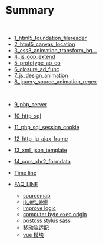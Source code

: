 # Summary ​
​
* [1_html5_foundation_filereader](day1_html5_foundation.md)
​
* [2_html5_canvas_location](day2_html5_canvas_location.md)
​
* [3_css3_animation_transform_bg...](day3_css3.md)
​
* [4_js_oop_extend](day4_js_oop_extend.md)
​
* [5_prototype_ao_eo](day5_prototype_ao_eo.md)
​
* [6_closure_ad_func](day6_closure_ad_func.md)
​
* [7_js_design_animation](day7_js_design_animation.md)
​
* [8_jquery_source_animation_regex](day8_jquery_source_animation_regex.md)

​
* [9_php_server](day9_php_server.md)
​
* [10_http_sql](day10_http_sql.md)

* [11_php_sql_session_cookie](day11_php_sql_cookie_session.md)

* [12_http_jq_ajax_frame](day12_http_jq_ajax_frame.md)

* [13_xml_json_template](day13_xml_json_template.md)

* [14_cors_xhr2_formdata](day14_cors_xhr2_formdata.md)

* [Time line](tLine.md)
​
* [FAQ_LINE](FAQ_LINE/README.md)
  * [sourcemap](FAQ_LINE/source_map.md)
  * [js_art_skill](FAQ_LINE/js_art_skill.md)
  * [improve logic](FAQ_LINE/Improve_logic.md)
  * [computer byte exec origin](FAQ_LINE/byte_computer_exec_origin.md)
  * [postcss stylus sass](FAQ_LINE/postcss_stylus_sass.md)
  * [移动端适配](FAQ_LINE/移动端布局方案.md)
  * [vue 模块](FAQ_LINE/vue.md)
